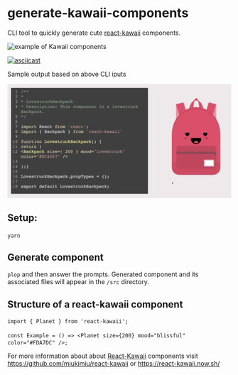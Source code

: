 # generate-kawaii-components

CLI tool to quickly generate cute [react-kawaii](https://github.com/miukimiu/react-kawaii) components.

<img src="https://github.com/miukimiu/react-kawaii/blob/master/docs/images/react-kawaii-example.gif?raw=true" alt="example of Kawaii components" height="200">

[![asciicast](https://asciinema.org/a/243203.svg)](https://asciinema.org/a/243203)

Sample output based on above CLI iputs

![This is a screenshot of the output code and sample of the generated component - these can be found in code form in the /components folder](sample_output.png)

## Setup:

`yarn`

## Generate component

`plop` and then answer the prompts. Generated component and its associated files will appear in the `/src` directory.

## Structure of a react-kawaii component

```
import { Planet } from 'react-kawaii';

const Example = () => <Planet size={200} mood="blissful" color="#FDA7DC" />;
````


For more information about about [React-Kawaii](https://react-kawaii.now.sh/) components visit https://github.com/miukimiu/react-kawaii or  https://react-kawaii.now.sh/



